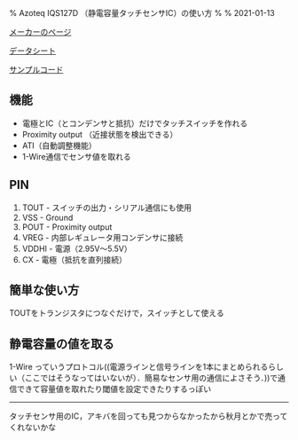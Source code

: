 % Azoteq IQS127D （静電容量タッチセンサIC）の使い方
% 
% 2021-01-13

[メーカーのページ](https://www.azoteq.com/product/iqs127d/)

[データシート](https://www.mouser.jp/datasheet/2/42/iqs127_datasheet-1602122.pdf)

[サンプルコード](https://www.azoteq.com/wp-content/uploads/2019/02/azd017_iqs127_1-wire_protocol_sample_code.pdf)

## 機能

- 電極とIC（とコンデンサと抵抗）だけでタッチスイッチを作れる
- Proximity output （近接状態を検出できる）
- ATI（自動調整機能）
- 1-Wire通信でセンサ値を取れる

## PIN

1. TOUT - スイッチの出力・シリアル通信にも使用
2. VSS - Ground
3. POUT - Proximity output
4. VREG - 内部レギュレータ用コンデンサに接続
5. VDDHI - 電源（2.95V～5.5V）
6. CX - 電極（抵抗を直列接続）

## 簡単な使い方

TOUTをトランジスタにつなぐだけで，スイッチとして使える

## 静電容量の値を取る

1-Wire っていうプロトコル((電源ラインと信号ラインを1本にまとめられるらしい（ここではそうなってはいないが）．簡易なセンサ用の通信によさそう．))で通信できて容量値を取れたり閾値を設定できたりするっぽい

___

タッチセンサ用のIC，アキバを回っても見つからなかったから秋月とかで売ってくれないかな
